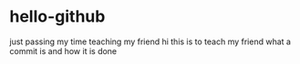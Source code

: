 # hello-github
just passing my time teaching my friend
hi this is to teach my friend what a commit is and how it is done
